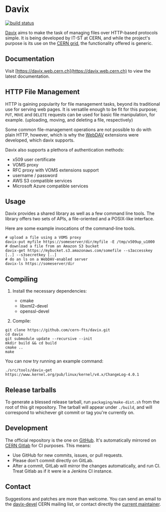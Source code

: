 # Davix

[![build status](https://gitlab.cern.ch/dmc/davix/badges/devel/pipeline.svg)](https://gitlab.cern.ch/dmc/davix/commits/devel)

[Davix](http://dmc.web.cern.ch/projects/davix/home) aims to make the task of managing files over HTTP-based protocols simple. It is being developed by IT-ST at CERN, and while the project's purpose is its use on the [CERN grid](http://wlcg.web.cern.ch/), the functionality offered is generic.

## Documentation

Visit [https://davix.web.cern.ch](https://davix.web.cern.ch) to view the latest documentation.


## HTTP File Management
HTTP is gaining popularity for file management tasks, beyond its traditional use for serving web pages. It is versatile enough to be fit for this purpose; `PUT`, `MOVE` and `DELETE` requests can be used for basic file manipulation, for example. (uploading, moving, and deleting a file, respectively)

Some common file-management operations are not possible to do with plain HTTP, however, which is why the [WebDAV](https://en.wikipedia.org/wiki/WebDAV) extensions were developed, which davix supports.

Davix also supports a plethora of authentication methods:
* x509 user certificate
* VOMS proxy
* RFC proxy with VOMS extensions support
* username / password
* AWS S3 compatible services
* Microsoft Azure compatible services

## Usage
Davix provides a shared library as well as a few command line tools. The library offers two sets of APIs, a file-oriented and a POSIX-like interface.

Here are some example invocations of the command-line tools.

```
# upload a file using a VOMS proxy
davix-put myfile https://someserver/dir/myfile -E /tmp/x509up_u1000
# download a file from an Amazon S3 bucket
davix-get https://mybucket.s3.amazonaws.com/somefile --s3accesskey [..] --s3secretkey [..]
# do an ls on a WebDAV-enabled server
davix-ls https://someserver/dir
```

## Compiling
1. Install the necessary dependencies:
   * cmake
   * libxml2-devel
   * openssl-devel

2. Compile:
```
git clone https://github.com/cern-fts/davix.git
cd davix
git submodule update --recursive --init
mkdir build && cd build
cmake ..
make
```

You can now try running an example command:
```
./src/tools/davix-get https://www.kernel.org/pub/linux/kernel/v4.x/ChangeLog-4.0.1
```

## Release tarballs

To generate a blessed release tarball, run ``packaging/make-dist.sh`` from the root of this git repository.
The tarball will appear under ``./build``, and will correspond to whichever git commit or tag you're currently on.

## Development

The official repository is the one on [GitHub](https://github.com/cern-fts/davix). It's automatically mirrored on [CERN Gitlab](https://gitlab.cern.ch/dmc/davix) for CI purposes. This means:
* Use GitHub for new commits, issues, or pull requests.
* Please don't commit directly on GitLab.
* After a commit, GitLab will mirror the changes automatically, and run CI. Treat Gitlab as if it were ie a Jenkins CI instance.

## Contact
Suggestions and patches are more than welcome. You can send an email to the [davix-devel](mailto:davix-devel@cern.ch) CERN mailing list, or contact directly the [current maintainer](mailto:georgios.bitzes@cern.ch).
